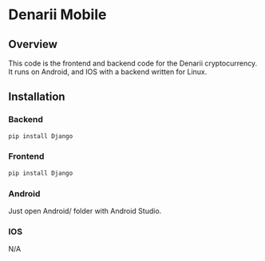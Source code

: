 # Denarii Mobile

## Overview 

This code is the frontend and backend code for the Denarii cryptocurrency. It runs on Android, and IOS with a backend written for Linux.

## Installation 

### Backend 

```bash
pip install Django
```

### Frontend

```bash
pip install Django
```

### Android

Just open Android/ folder with Android Studio.

### IOS

N/A